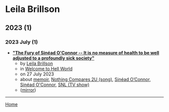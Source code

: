 # Leila Brillson

## 2023 (1)

### 2023 July (1)

 - [**"The Fury of Sinéad O'Connor -- It is no measure of health to be well adjusted to a profoundly sick society"**](https://www.welcometohellworld.com/the-fury-of-sinead-oconnor-2/)
    - by [Leila Brillson](../../authors/leila-brillson/index.md)
    - in [Welcome to Hell World](../../publications/u-z/welcome-to-hell-world/index.md)
    - on 27 July 2023
    - about [memoir](../../topics/memoir/index.md), [Nothing Compares 2U (song)](../../topics/song/nothing-compares-2u/index.md), [Sinéad O’Connor](../../topics/sin-ad-o-connor/index.md), [Sinéad O'Connor](../../topics/sin-ad-o-connor/index.md), [SNL (TV show)](../../topics/tv-show/snl/index.md)
    - ([mirror](https://web.archive.org/web/*/https://www.welcometohellworld.com/the-fury-of-sinead-oconnor-2/))

----

[Home](../index.md)
